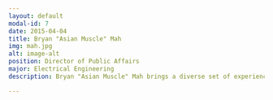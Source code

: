 ```yaml
---
layout: default
modal-id: 7
date: 2015-04-04
title: Bryan "Asian Muscle" Mah
img: mah.jpg
alt: image-alt
position: Director of Public Affairs
major: Electrical Engineering
description: Bryan "Asian Muscle" Mah brings a diverse set of experiences as the National Director of Financial Management, as well as the Squadron Information Management Officer and Candidate Training Staff member, giving him experience in most areas of the society. His depth of knowledge makes him the perfect person to publicize our many service events and the causes we advocate. He will work to communicate internally and externally, string to gain recognition for our hardworking Arnies by our fellow members and our Air Force Family partners. The blue and gold we wear will become synonymous with meaningful service under Bryan's leadership.

---
```

